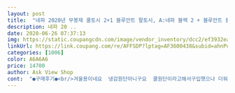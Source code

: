 ```yaml
---
layout: post 
title:  "네파 2020년 무봉재 쿨토시 2+1 블루안트 팔토시, A:네파 블랙 2 + 블루안트 블랙 1" 
description: 네파 20 ..
date: 2020-06-26 07:37:13 
img: https://static.coupangcdn.com/image/vendor_inventory/dcc2/ef3932eaddf20e9db2468f0fa93ffdb0229af7c8a0cb3d34dc5694a8ef1b.jpg 
linkUrl: https://link.coupang.com/re/AFFSDP?lptag=AF3600438&subid=ahnPublicAsk&pageKey=1653064921&itemId=2816419141&vendorItemId=70736177892&traceid=V0-113-6137e7837f1018a3 
categories: [1006] 
color: A6A6A6 
price: 14700 
author: Ask View Shop 
cont:  "●구매후기●<br/>겨울용이네요  냉감원단아니구요  쿨원단이라고해서구입햇으나 더워서 못ㄲㅣ겠어요.<br/><br/>길이감도 좋으네요.<br/><br/>받자마자 착용해 봤는데 넘너무짱짱하니 좋구<br/>보관햇다가쌀쌀할때.<br/> 추을때나 잘쓸께요.<br/><br/>와우 배송 하루만에 왔구요.<br/>심리스 원단에 아주 짱짱하네요.<br/><br/>일반 쿨토시는 자꾸 흘러내려 일할때 신경쓰인다고 해서요<br/>전에 심리스원단 제품 사용해본적 있어서 좋았다고 하길레 네파꺼 후기들이 좋아 구매해봤어요<br/>전에 저렴한 쿨토시 사줬다가 남편이 일할때 자꾸 흘러내린다고해서 안쓰고 척박아 뒀는데<br/>주문일:6/11    배송일:6/12<br/>주문일:6/11   배송일:6/12<br/>팔이 너무타서 안되겠어서 심리스 원단으로 주문했는데 넘너누좋다고 하네요<br/>" 
---
```

